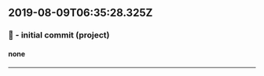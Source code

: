 ## 2019-08-09T06:35:28.325Z
### 🎉 - initial commit (project)

#### none


-----------------------------

